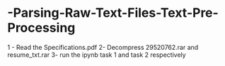 # -Parsing-Raw-Text-Files-Text-Pre-Processing
1 - Read the Specifications.pdf
2- Decompress 29520762.rar and resume_txt.rar 
3- run the ipynb task 1 and task 2 respectively
